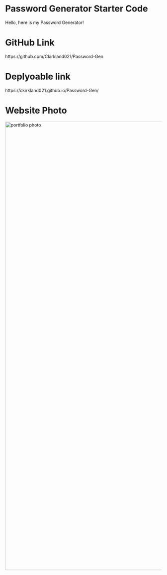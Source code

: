 # Password Generator Starter Code

Hello, here is my Password Generator!

<h1>GitHub Link</h1>
https://github.com/Ckirkland021/Password-Gen


<h1>Deplyoable link</h1>
https://ckirkland021.github.io/Password-Gen/


<h1>Website Photo</h1>
<img width="1440" alt="portfolio photo" src="https://user-images.githubusercontent.com/125106964/227750231-9fedf502-ea2d-454f-951a-7e82e44348a8.png">

